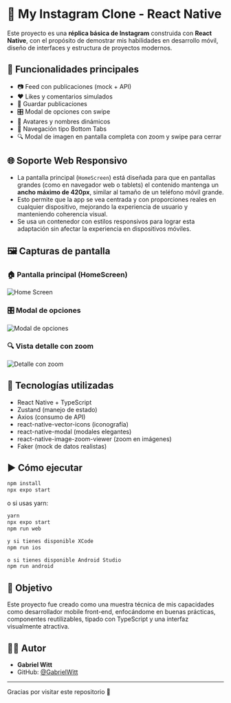 # 📸 My Instagram Clone - React Native

Este proyecto es una **réplica básica de Instagram** construida con **React Native**, con el propósito de demostrar mis habilidades en desarrollo móvil, diseño de interfaces y estructura de proyectos modernos.

## 🚀 Funcionalidades principales

- 📷 Feed con publicaciones (mock + API)  
- ❤️ Likes y comentarios simulados  
- 💾 Guardar publicaciones  
- 🎛 Modal de opciones con swipe  
- 👤 Avatares y nombres dinámicos  
- 🧭 Navegación tipo Bottom Tabs  
- 🔍 Modal de imagen en pantalla completa con zoom y swipe para cerrar  

## 🌐 Soporte Web Responsivo

- La pantalla principal (`HomeScreen`) está diseñada para que en pantallas grandes (como en navegador web o tablets) el contenido mantenga un **ancho máximo de 420px**, similar al tamaño de un teléfono móvil grande.  
- Esto permite que la app se vea centrada y con proporciones reales en cualquier dispositivo, mejorando la experiencia de usuario y manteniendo coherencia visual.  
- Se usa un contenedor con estilos responsivos para lograr esta adaptación sin afectar la experiencia en dispositivos móviles.

## 🖼 Capturas de pantalla

### 🏠 Pantalla principal (HomeScreen)  
![Home Screen](./assets/screenshots/HomeScreen.png)

### 🎛 Modal de opciones  
![Modal de opciones](./assets/screenshots/OptionModal.png)

### 🔍 Vista detalle con zoom  
![Detalle con zoom](./assets/screenshots/ZoomDetail.png)

## 🧰 Tecnologías utilizadas

- React Native + TypeScript  
- Zustand (manejo de estado)  
- Axios (consumo de API)  
- react-native-vector-icons (iconografía)  
- react-native-modal (modales elegantes)  
- react-native-image-zoom-viewer (zoom en imágenes)  
- Faker (mock de datos realistas)  

## ▶️ Cómo ejecutar

```bash
npm install
npx expo start
```

o si usas yarn:

```bash
yarn
npx expo start
npm run web

y si tienes disponible XCode
npm run ios

o si tienes disponible Android Studio
npm run android
```

## 🎯 Objetivo

Este proyecto fue creado como una muestra técnica de mis capacidades como desarrollador mobile front-end, enfocándome en buenas prácticas, componentes reutilizables, tipado con TypeScript y una interfaz visualmente atractiva.

## 👨‍💻 Autor

- **Gabriel Witt**
- GitHub: [@GabrielWitt](https://github.com/GabrielWitt)

---

Gracias por visitar este repositorio 🙌
